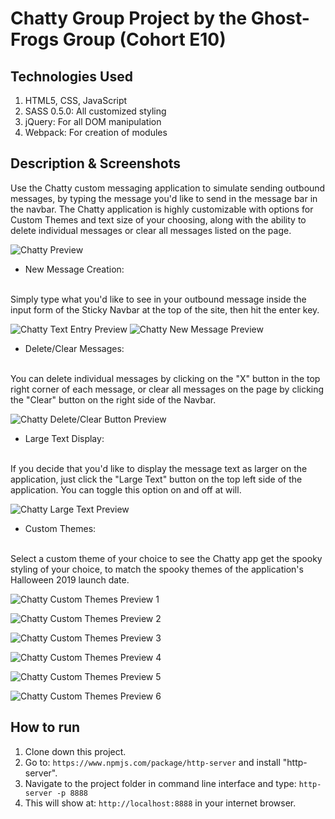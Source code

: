 # Chatty Group Project by the Ghost-Frogs Group (Cohort E10)
## Technologies Used
1. HTML5, CSS, JavaScript
2. SASS 0.5.0: All customized styling
3. jQuery: For all DOM manipulation 
4. Webpack: For creation of modules

## Description & Screenshots
Use the Chatty custom messaging application to simulate sending outbound messages, by typing the message you'd like to send in the message bar in the navbar. The Chatty application is highly customizable with options for Custom Themes and text size of your choosing, along with the ability to delete individual messages or clear all messages listed on the page. 

![Chatty Preview](https://raw.githubusercontent.com/nss-evening-cohort-10/chatty-group-project-ghost-frogs/master/screenshots/chattyDefaultSettings.PNG)

* New Message Creation:
<br>
Simply type what you'd like to see in your outbound message inside the input form of the Sticky Navbar at the top of the site, then hit the enter key.

![Chatty Text Entry Preview](https://raw.githubusercontent.com/nss-evening-cohort-10/chatty-group-project-ghost-frogs/master/screenshots/chattyDefaultSettings.PNG)
![Chatty New Message Preview](https://raw.githubusercontent.com/nss-evening-cohort-10/chatty-group-project-ghost-frogs/master/screenshots/chattyDefaultSettings.PNG)

* Delete/Clear Messages:
<br>
You can delete individual messages by clicking on the "X" button in the top right corner of each message, or clear all messages on the page by clicking the "Clear" button on the right side of the Navbar.

![Chatty Delete/Clear Button Preview](https://raw.githubusercontent.com/nss-evening-cohort-10/chatty-group-project-ghost-frogs/master/screenshots/chattyClearButton.PNG)

* Large Text Display:
<br>
If you decide that you'd like to display the message text as larger on the application, just click the "Large Text" button on the top left side of the application. You can toggle this option on and off at will.

![Chatty Large Text Preview](https://raw.githubusercontent.com/nss-evening-cohort-10/chatty-group-project-ghost-frogs/master/screenshots/chattyLargeText.PNG)

* Custom Themes:
<br>
Select a custom theme of your choice to see the Chatty app get the spooky styling of your choice, to match the spooky themes of the application's Halloween 2019 launch date.

![Chatty Custom Themes Preview 1](https://raw.githubusercontent.com/nss-evening-cohort-10/chatty-group-project-ghost-frogs/master/screenshots/chattyCustomThemeSelector.PNG)

![Chatty Custom Themes Preview 2](https://raw.githubusercontent.com/nss-evening-cohort-10/chatty-group-project-ghost-frogs/master/screenshots/chattyBeetlejuiceTheme.PNG)

![Chatty Custom Themes Preview 3](https://raw.githubusercontent.com/nss-evening-cohort-10/chatty-group-project-ghost-frogs/master/screenshots/chattyDarkTheme.PNG)

![Chatty Custom Themes Preview 4](https://raw.githubusercontent.com/nss-evening-cohort-10/chatty-group-project-ghost-frogs/master/screenshots/chattyGhostbustersTheme.PNG)

![Chatty Custom Themes Preview 5](https://raw.githubusercontent.com/nss-evening-cohort-10/chatty-group-project-ghost-frogs/master/screenshots/chattyPumpkinTheme.PNG)

![Chatty Custom Themes Preview 6](https://raw.githubusercontent.com/nss-evening-cohort-10/chatty-group-project-ghost-frogs/master/screenshots/chattyWitchTheme.PNG)

## How to run
1. Clone down this project.
2. Go to: `https://www.npmjs.com/package/http-server` and install "http-server".  
2. Navigate to the project folder in command line interface and type: `http-server -p 8888`  
3. This will show at: `http://localhost:8888` in your internet browser.  

